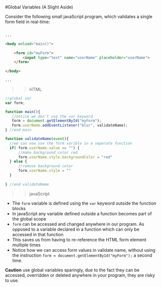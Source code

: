 #Global Variables (A Slight Aside)

Consider the following small javaScript program, which validates a single form field in real-time:

```html

... 

<body onload="main()">
    
    <form id="myForm">
        <input type="text" name="userName" placeholder="userName"> 
    </form>
    
</body>

...

```

>> HTML

```javaScript 
//global var
var form;

function main(){
   //notice we don't use the var keyword    
   form = document.getElementById("myForm");
   form.userName.addEventListener("blur", validateName);
} //end main

function validateName(event){
  //we can now use the form varible in a seperate function
  if( form.userName.value == "") {
      //make background color red
      form.userName.style.backgroundColor = "red"
  } else {
      //remove background color
      form.userName.style = ""       
  }
    
} //end validateName  

```

>> javaScript  

* The `form` variable is defined using the `var` keyword outside the function blocks
* In javaScript any variable defined outside a function becomes part of the global scope
* `form` can be accessed and changed anywhere in our program. As opposed to a variable declared in a function which can only be accessed in that function
* This saves us from having to re-reference the HTML form element multiple times  
* Notice how we can access form values in validate name, without using the instruction `form = document.getElementById("myForm");` a second time.  


**Caution** use global variables sparingly, due to the fact they can be accessed,  overridden or deleted anywhere in your program, they are risky to use. 





